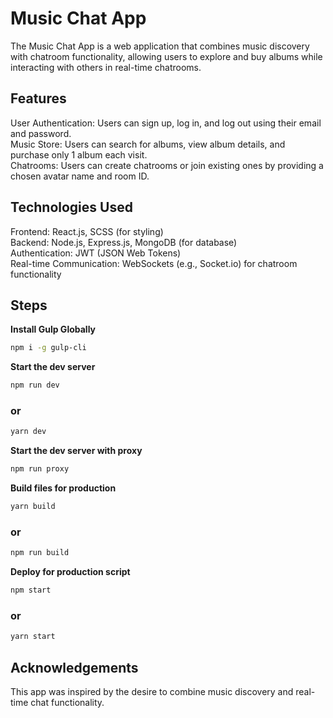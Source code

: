 # Music Chat App
The Music Chat App is a web application that combines music discovery with chatroom functionality, allowing users to explore and buy albums while interacting with others in real-time chatrooms.

## Features
<div>
User Authentication: Users can sign up, log in, and log out using their email and password.
</div>
<div>
Music Store: Users can search for albums, view album details, and purchase only 1 album each visit.
</div>
<div>
Chatrooms: Users can create chatrooms or join existing ones by providing a chosen avatar name and room ID.
</div>

## Technologies Used
<div>
Frontend: React.js, SCSS (for styling)
</div>
<div>
Backend: Node.js, Express.js, MongoDB (for database)
</div>
<div>
Authentication: JWT (JSON Web Tokens)
</div>
<div>
Real-time Communication: WebSockets (e.g., Socket.io) for chatroom functionality
</div>

## Steps

**Install Gulp Globally**
```bash
npm i -g gulp-cli
```

**Start the dev server**
```bash
npm run dev
```
### or
```bash
yarn dev
```

**Start the dev server with proxy**
```bash
npm run proxy
```

**Build files for production**
```bash
yarn build
```
### or

```bash
npm run build
```

**Deploy for production script**
```bash
npm start
```
### or
```bash
yarn start
```


## Acknowledgements
This app was inspired by the desire to combine music discovery and real-time chat functionality.